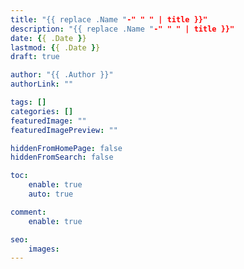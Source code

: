 ```yaml
---
title: "{{ replace .Name "-" " " | title }}"
description: "{{ replace .Name "-" " " | title }}"
date: {{ .Date }}
lastmod: {{ .Date }}
draft: true

author: "{{ .Author }}"
authorLink: ""

tags: []
categories: []
featuredImage: ""
featuredImagePreview: ""

hiddenFromHomePage: false
hiddenFromSearch: false

toc:
    enable: true
    auto: true

comment:
    enable: true

seo:
    images:
---
```


